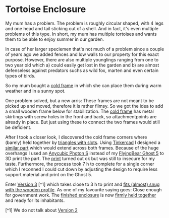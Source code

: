 # Tortoise Enclosure

My mum has a problem. The problem is roughly circular shaped, with 4 legs and one head and tail sticking out of a shell. And in fact, it's even multiple problems of this type. In short, my mum has multiple tortoises and wants them to be able to enjoy summer in our garden. 

In case of her larger speciemen that's not much of a problem since a couple of years ago we added fences and low walls to our property for this exact purpose. However, there are also multiple younglings ranging from one to two year old which a) could easily get lost in the garden and b) are almost defenseless against predators suchs as wild fox, marten and even certain types of birds.

So my mum bought a [cold frame](img/enclosure_open.jpg) in which she can place them during warm weather and in a sunny spot.

One problem solved, but a new arris: These frames are not meant to be picked up and moved, therefore it is rather flimsy. So we got the idea to add a small wooden frame below for stabilization. The [cold frame](img/enclosure.jpg) has metal skirtings with screw holes in the front and back, so attachmentpoints are already in place. But just using these to connect the two frames would still be deficient. 

After I took a closer look, I discovered the cold frame corners where (barely) held together by [triangles with slots](img/original_part.jpg). Using [Tinkercad](https://www.tinkercad.com/) I designed a [similar part](img/version_1_tinkercad.png) which would extend across both frames. Because of the huge overhangs I used an [Anycubic Photon S](https://www.anycubic.com/collections/anycubic-photon-3d-printers/products/anycubic-photon-s) instead of my [FlyingBear Ghost 5](https://github.com/saenglert/ghost5) to 3D print the part. The [print](img/version_1_front.jpg) turned out ok but was still to insecure for my taste. Furthermore, the process took 7 h to complete for a single corner which I reconned I could cut down by adjusting the design to require less support material and print on the Ghost 5.

Enter [Version 3](img/version_3_front.jpg) [^1] which takes close to 3 h to print and [fits (almost) snug with the wooden profile](img/close_enough.jpg). As one of my favourite saying goes: Close enough for government work. The [finished enclosure](img/finished_enclosure_overview.jpg) is now [firmly held together](img/finished_enclosure_detail.jpg) and ready for its inhabitants.



[^1] We do not talk about [Version 2](img/mind_the_gap.jpg)